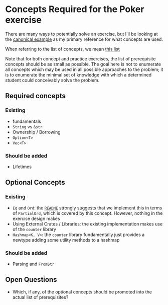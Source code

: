 # Concepts Required for the Poker exercise

There are many ways to potentially solve an exercise, but I'll be looking at the [canonical example](https://github.com/exercism/rust/blob/c0afe3855e0e71dc5429aa97657e074aa90a8e11/exercises/poker/example.rs) as my primary reference for what concepts are used.

When referring to the list of concepts, we mean [this list](https://github.com/exercism/v3/blob/4f164e3751202087ff40c8321238d4c283a90fd0/languages/rust/reference/README.md)

Note that for both concept and practice exercises, the list of prerequisite concepts should be as small as possible. The goal here is not to enumerate all concepts which may be used in all possible approaches to the problem; it is to enumerate the minimal set of knowledge with which a determined student could conceivably solve the problem. 

## Required concepts
### Existing

- fundamentals
- `String` vs `&str`
- Ownership / Borrowing
- `Option<T>`
- `Vec<T>`

### Should be added

- Lifetimes 

## Optional Concepts
### Existing

- `Eq` and `Ord`: the [`README`](https://github.com/exercism/rust/tree/c0afe3855e0e71dc5429aa97657e074aa90a8e11/exercises/poker#hints) strongly suggests that we implement this in terms of `PartialOrd`, which is covered by this concept. However, nothing in the exercise design makes
- Using External Crates / Libraries: the existing implementation makes use of the `counter` library
- `Hashmap<K, V>`: the `counter` library fundamentally just provides a newtype adding some utility methods to a hashmap

### Should be added

- Parsing and `FromStr`

## Open Questions

- Which, if any, of the optional concepts should be promoted into the actual list of prerequisites?
